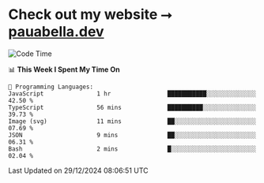 # Check out my website ⭢ [pauabella.dev](https://pauabella.dev)

<!--START_SECTION:waka-->
![Code Time](http://img.shields.io/badge/Code%20Time-3%2C993%20hrs%2032%20mins-blue)

📊 **This Week I Spent My Time On** 

```text
💬 Programming Languages: 
JavaScript               1 hr                ███████████░░░░░░░░░░░░░░   42.50 % 
TypeScript               56 mins             ██████████░░░░░░░░░░░░░░░   39.73 % 
Image (svg)              11 mins             ██░░░░░░░░░░░░░░░░░░░░░░░   07.69 % 
JSON                     9 mins              ██░░░░░░░░░░░░░░░░░░░░░░░   06.31 % 
Bash                     2 mins              █░░░░░░░░░░░░░░░░░░░░░░░░   02.04 % 
```


 Last Updated on 29/12/2024 08:06:51 UTC
<!--END_SECTION:waka-->
